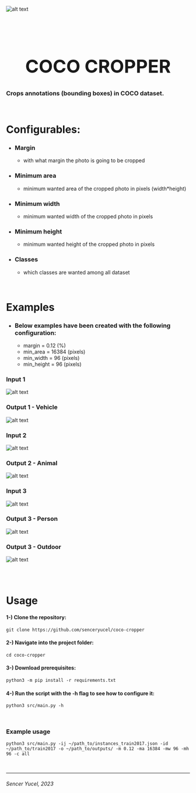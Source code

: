 ![alt text](assets/coco-logo.png "Coco Logo")

<br><br>

<h1 style="font-size: 50px" align="center">COCO CROPPER</h1>


### Crops annotations (bounding boxes) in COCO dataset.

<br>

# Configurables:
- ### Margin 
    - with what margin the photo is going to be cropped
- ### Minimum area 
    - minimum wanted area of the cropped photo in pixels (width*height)
- ### Minimum width
    - minimum wanted width of the cropped photo in pixels
- ### Minimum height
    - minimum wanted height of the cropped photo in pixels
- ### Classes
    - which classes are wanted among all dataset

<br>



# Examples

- ### Below examples have been created with the following configuration:
    - margin = 0.12 (%)
    - min_area = 16384 (pixels)
    - min_width = 96 (pixels)
    - min_height = 96 (pixels)




### Input 1
![alt text](assets/examples/000000051278.jpg "000000051278.jpg")
### Output 1 - Vehicle
![alt text](assets/examples/vehicle_51278.jpg "vehicle_51278.jpg")

### Input 2
![alt text](assets/examples/000000051281.jpg "000000051281.jpg")
### Output 2 - Animal
![alt text](assets/examples/animal_51281.jpg "animal_51281.jpg")

### Input 3
![alt text](assets/examples/000000075179.jpg "000000075179.jpg")
### Output 3 - Person
![alt text](assets/examples/person_75179.jpg "person_75179.jpg")
### Output 3 - Outdoor
![alt text](assets/examples/outdoor_75179.jpg "outdoor_75179.jpg")


<br><br>

# Usage

#### 1-) Clone the repository:
    git clone https://github.com/senceryucel/coco-cropper

#### 2-) Navigate into the project folder:
    cd coco-cropper
    
#### 3-) Download prerequisites:
    python3 -m pip install -r requirements.txt
    
#### 4-) Run the script with the -h flag to see how to configure it: 
    python3 src/main.py -h

<br>

### Example usage
    python3 src/main.py -ij ~/path_to/instances_train2017.json -id ~/path_to/train2017 -o ~/path_to/outputs/ -m 0.12 -ma 16384 -mw 96 -mh 96 -c all


<br>

***
###### Sencer Yucel, 2023